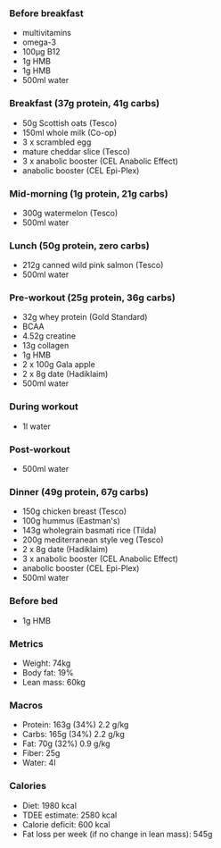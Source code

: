 ### Before breakfast

- multivitamins
- omega-3
- 100μg B12
- 1g HMB
- 1g HMB
- 500ml water

### Breakfast (37g protein, 41g carbs)

- 50g Scottish oats (Tesco)
- 150ml whole milk (Co-op)
- 3 x scrambled egg
- mature cheddar slice (Tesco)
- 3 x anabolic booster (CEL Anabolic Effect)
- anabolic booster (CEL Epi-Plex)

### Mid-morning (1g protein, 21g carbs)

- 300g watermelon (Tesco)
- 500ml water

### Lunch (50g protein, zero carbs)

- 212g canned wild pink salmon (Tesco)
- 500ml water

### Pre-workout (25g protein, 36g carbs)

- 32g whey protein (Gold Standard)
- BCAA
- 4.52g creatine
- 13g collagen
- 1g HMB
- 2 x 100g Gala apple
- 2 x 8g date (Hadiklaim)
- 500ml water

### During workout

- 1l water

### Post-workout

- 500ml water

### Dinner (49g protein, 67g carbs)

- 150g chicken breast (Tesco)
- 100g hummus (Eastman's)
- 143g wholegrain basmati rice (Tilda)
- 200g mediterranean style veg (Tesco)
- 2 x 8g date (Hadiklaim)
- 3 x anabolic booster (CEL Anabolic Effect)
- anabolic booster (CEL Epi-Plex)
- 500ml water

### Before bed

- 1g HMB

### Metrics

- Weight: 74kg
- Body fat: 19%
- Lean mass: 60kg

### Macros

- Protein: 163g (34%) 2.2 g/kg
- Carbs: 165g (34%) 2.2 g/kg
- Fat: 70g (32%) 0.9 g/kg
- Fiber: 25g
- Water: 4l

### Calories

- Diet: 1980 kcal
- TDEE estimate: 2580 kcal
- Calorie deficit: 600 kcal
- Fat loss per week (if no change in lean mass): 545g